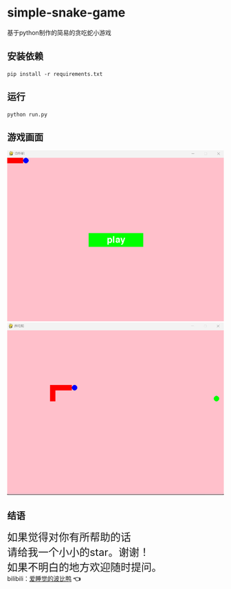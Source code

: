 # simple-snake-game
基于python制作的简易的贪吃蛇小游戏

## 安装依赖
`pip install -r requirements.txt`

## 运行
`python run.py`



游戏画面
---
![1001](imgs/1001.png "开始界面")
![1002](imgs/1002.png "游戏界面")
## 结语
<font size=5>如果觉得对你有所帮助的话<br>请给我一个小小的star。谢谢！<br>如果不明白的地方欢迎随时提问。</font>   
bilibili：[爱睡觉的波比鸭](https://space.bilibili.com/57254257?spm_id_from=333.337.0.0) **:point_left:**
